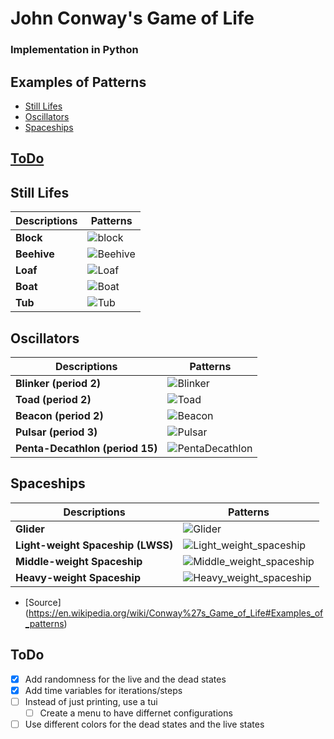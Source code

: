# John Conway's Game of Life
### Implementation in Python
## Examples of Patterns
- [Still Lifes](#still-lifes)
- [Oscillators](#oscillators)
- [Spaceships](#spaceships)
## [ToDo](#todo)

<a name="still-lifes"></a>
## Still Lifes
| Descriptions | Patterns |
| ---| --- |
|**Block**|![block](https://upload.wikimedia.org/wikipedia/commons/thumb/9/96/Game_of_life_block_with_border.svg/132px-Game_of_life_block_with_border.svg.png)|
|**Beehive**|![Beehive](https://upload.wikimedia.org/wikipedia/commons/thumb/6/67/Game_of_life_beehive.svg/196px-Game_of_life_beehive.svg.png)|
|**Loaf**|![Loaf](https://upload.wikimedia.org/wikipedia/commons/thumb/f/f4/Game_of_life_loaf.svg/196px-Game_of_life_loaf.svg.png)|
|**Boat**|![Boat](https://upload.wikimedia.org/wikipedia/commons/thumb/7/7f/Game_of_life_boat.svg/164px-Game_of_life_boat.svg.png)|
|**Tub**|![Tub](https://upload.wikimedia.org/wikipedia/commons/thumb/3/31/Game_of_life_flower.svg/164px-Game_of_life_flower.svg.png)|

<a name="oscillators"></a>
## Oscillators
| Descriptions | Patterns |
| ---| --- |
|**Blinker (period 2)**|![Blinker](https://upload.wikimedia.org/wikipedia/commons/9/95/Game_of_life_blinker.gif)|
|**Toad (period 2)**|![Toad](https://upload.wikimedia.org/wikipedia/commons/1/12/Game_of_life_toad.gif)|
|**Beacon (period 2)**|![Beacon](https://upload.wikimedia.org/wikipedia/commons/1/1c/Game_of_life_beacon.gif)|
|**Pulsar (period 3)**|![Pulsar](https://upload.wikimedia.org/wikipedia/commons/0/07/Game_of_life_pulsar.gif)|
|**Penta-Decathlon (period 15)**|![PentaDecathlon](https://upload.wikimedia.org/wikipedia/commons/f/fb/I-Column.gif)|

<a name="spaceships"></a>
## Spaceships
| Descriptions | Patterns |
| ---| --- |
|**Glider**|![Glider](https://upload.wikimedia.org/wikipedia/commons/f/f2/Game_of_life_animated_glider.gif)|
|**Light-weight Spaceship (LWSS)**|![Light_weight_spaceship](https://upload.wikimedia.org/wikipedia/commons/3/37/Game_of_life_animated_LWSS.gif)|
|**Middle-weight Spaceship**|![Middle_weight_spaceship](https://upload.wikimedia.org/wikipedia/commons/4/4e/Animated_Mwss.gif)|
|**Heavy-weight Spaceship**|![Heavy_weight_spaceship](https://upload.wikimedia.org/wikipedia/commons/4/4f/Animated_Hwss.gif)|
- [Source] (https://en.wikipedia.org/wiki/Conway%27s_Game_of_Life#Examples_of_patterns)

## ToDo
- [x] Add randomness for the live and the dead states
- [x] Add time variables for iterations/steps 
- [ ] Instead of just printing, use a tui
    - [ ] Create a menu to have differnet configurations
- [ ] Use different colors for the dead states and the live states
